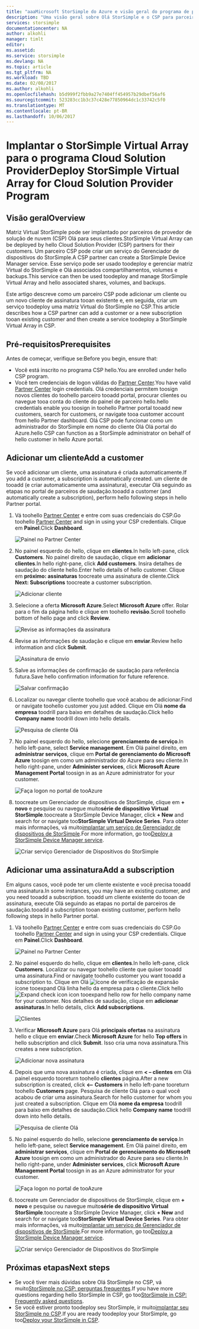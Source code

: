 ```yaml
---
title: "aaaMicrosoft StorSimple do Azure e visão geral do programa de provedor de soluções de nuvem | Microsoft Docs"
description: "Uma visão geral sobre Olá StorSimple e o CSP para parceiros do StorSimple."
services: storsimple
documentationcenter: NA
author: alkohli
manager: timlt
editor: 
ms.assetid: 
ms.service: storsimple
ms.devlang: NA
ms.topic: article
ms.tgt_pltfrm: NA
ms.workload: TBD
ms.date: 02/08/2017
ms.author: alkohli
ms.openlocfilehash: b5d999f2fbb9a27e7404ff454957b29dbef56af6
ms.sourcegitcommit: 523283cc1b3c37c428e77850964dc1c33742c5f0
ms.translationtype: MT
ms.contentlocale: pt-BR
ms.lasthandoff: 10/06/2017
---
```

# <a name="deploy-storsimple-virtual-array-for-cloud-solution-provider-program"></a><span data-ttu-id="53119-103">Implantar o StorSimple Virtual Array para o programa Cloud Solution Provider</span><span class="sxs-lookup"><span data-stu-id="53119-103">Deploy StorSimple Virtual Array for Cloud Solution Provider Program</span></span>

## <a name="overview"></a><span data-ttu-id="53119-104">Visão geral</span><span class="sxs-lookup"><span data-stu-id="53119-104">Overview</span></span>

<span data-ttu-id="53119-105">Matriz Virtual StorSimple pode ser implantado por parceiros de provedor de solução de nuvem (CSP) Olá para seus clientes.</span><span class="sxs-lookup"><span data-stu-id="53119-105">StorSimple Virtual Array can be deployed by hello Cloud Solution Provider (CSP) partners for their customers.</span></span> <span data-ttu-id="53119-106">Um parceiro CSP pode criar um serviço do Gerenciador de dispositivos do StorSimple.</span><span class="sxs-lookup"><span data-stu-id="53119-106">A CSP partner can create a StorSimple Device Manager service.</span></span> <span data-ttu-id="53119-107">Esse serviço pode ser usado toodeploy e gerenciar matriz Virtual do StorSimple e Olá associados compartilhamentos, volumes e backups.</span><span class="sxs-lookup"><span data-stu-id="53119-107">This service can then be used toodeploy and manage StorSimple Virtual Array and hello associated shares, volumes, and backups.</span></span>

<span data-ttu-id="53119-108">Este artigo descreve como um parceiro CSP pode adicionar um cliente ou um novo cliente de assinatura tooan existente e, em seguida, criar um serviço toodeploy uma matriz Virtual do StorSimple no CSP.</span><span class="sxs-lookup"><span data-stu-id="53119-108">This article describes how a CSP partner can add a customer or a new subscription tooan existing customer and then create a service toodeploy a StorSimple Virtual Array in CSP.</span></span>

## <a name="prerequisites"></a><span data-ttu-id="53119-109">Pré-requisitos</span><span class="sxs-lookup"><span data-stu-id="53119-109">Prerequisites</span></span>

<span data-ttu-id="53119-110">Antes de começar, verifique se:</span><span class="sxs-lookup"><span data-stu-id="53119-110">Before you begin, ensure that:</span></span>

- <span data-ttu-id="53119-111">Você está inscrito no programa CSP hello.</span><span class="sxs-lookup"><span data-stu-id="53119-111">You are enrolled under hello CSP program.</span></span>
- <span data-ttu-id="53119-112">Você tem credenciais de logon válidas do [Partner Center](http://partnercenter.microsoft.com/).</span><span class="sxs-lookup"><span data-stu-id="53119-112">You have valid [Partner Center](http://partnercenter.microsoft.com/) login credentials.</span></span> <span data-ttu-id="53119-113">Olá credenciais permitem toosign novos clientes do toohello parceiro tooadd portal, procurar clientes ou navegue tooa conta do cliente do painel de parceiro hello.</span><span class="sxs-lookup"><span data-stu-id="53119-113">hello credentials enable you toosign in toohello Partner portal tooadd new customers, search for customers, or navigate tooa customer account from hello Partner dashboard.</span></span> <span data-ttu-id="53119-114">Olá CSP pode funcionar como um administrador do StorSimple em nome do cliente Olá Olá portal do Azure.</span><span class="sxs-lookup"><span data-stu-id="53119-114">hello CSP can function as a StorSimple administrator on behalf of hello customer in hello Azure portal.</span></span>
                             
## <a name="add-a-customer"></a><span data-ttu-id="53119-115">Adicionar um cliente</span><span class="sxs-lookup"><span data-stu-id="53119-115">Add a customer</span></span>

<span data-ttu-id="53119-116">Se você adicionar um cliente, uma assinatura é criada automaticamente.</span><span class="sxs-lookup"><span data-stu-id="53119-116">If you add a customer, a subscription is automatically created.</span></span> <span data-ttu-id="53119-117">um cliente de tooadd (e criar automaticamente uma assinatura), executar Olá seguindo as etapas no portal de parceiros de saudação.</span><span class="sxs-lookup"><span data-stu-id="53119-117">tooadd a customer (and automatically create a subscription), perform hello following steps in hello Partner portal.</span></span>

1. <span data-ttu-id="53119-118">Vá toohello [Partner Center](http://partnercenter.microsoft.com/) e entre com suas credenciais do CSP.</span><span class="sxs-lookup"><span data-stu-id="53119-118">Go toohello [Partner Center](http://partnercenter.microsoft.com/) and sign in using your CSP credentials.</span></span> <span data-ttu-id="53119-119">Clique em **Painel**.</span><span class="sxs-lookup"><span data-stu-id="53119-119">Click **Dashboard**.</span></span>

     ![Painel no Partner Center](./media/storsimple-partner-csp-deploy/image1.png)
                              
2. <span data-ttu-id="53119-121">No painel esquerdo do hello, clique em **clientes**.</span><span class="sxs-lookup"><span data-stu-id="53119-121">In hello left-pane, click **Customers**.</span></span> <span data-ttu-id="53119-122">No painel direito de saudação, clique em **adicionar clientes**.</span><span class="sxs-lookup"><span data-stu-id="53119-122">In hello right-pane, click **Add customers**.</span></span> <span data-ttu-id="53119-123">Insira detalhes de saudação do cliente hello.</span><span class="sxs-lookup"><span data-stu-id="53119-123">Enter hello details of hello customer.</span></span> <span data-ttu-id="53119-124">Clique em **próximo: assinaturas** toocreate uma assinatura de cliente.</span><span class="sxs-lookup"><span data-stu-id="53119-124">Click **Next: Subscriptions** toocreate a customer subscription.</span></span>

    ![Adicionar cliente](./media/storsimple-partner-csp-deploy/image2.png)

3.  <span data-ttu-id="53119-126">Selecione a oferta **Microsoft Azure**.</span><span class="sxs-lookup"><span data-stu-id="53119-126">Select **Microsoft Azure** offer.</span></span> <span data-ttu-id="53119-127">Rolar para o fim da página hello e clique em toohello **revisão**.</span><span class="sxs-lookup"><span data-stu-id="53119-127">Scroll toohello bottom of hello page and click **Review**.</span></span>

    ![Revise as informações da assinatura](./media/storsimple-partner-csp-deploy/image3.png)
                              
4. <span data-ttu-id="53119-129">Revise as informações de saudação e clique em **enviar**.</span><span class="sxs-lookup"><span data-stu-id="53119-129">Review hello information and click **Submit**.</span></span>

    ![Assinatura de envio](./media/storsimple-partner-csp-deploy/image4.png)

5. <span data-ttu-id="53119-131">Salve as informações de confirmação de saudação para referência futura.</span><span class="sxs-lookup"><span data-stu-id="53119-131">Save hello confirmation information for future reference.</span></span>

    ![Salvar confirmação](./media/storsimple-partner-csp-deploy/image5.png)

6. <span data-ttu-id="53119-133">Localizar ou navegar cliente toohello que você acabou de adicionar.</span><span class="sxs-lookup"><span data-stu-id="53119-133">Find or navigate toohello customer you just added.</span></span> <span data-ttu-id="53119-134">Clique em Olá **nome da empresa** toodrill para baixo em detalhes de saudação.</span><span class="sxs-lookup"><span data-stu-id="53119-134">Click hello **Company name** toodrill down into hello details.</span></span>

    ![Pesquisa de cliente Olá](./media/storsimple-partner-csp-deploy/image6.png)  

7. <span data-ttu-id="53119-136">No painel esquerdo do hello, selecione **gerenciamento de serviço**.</span><span class="sxs-lookup"><span data-stu-id="53119-136">In hello left-pane, select **Service management**.</span></span> <span data-ttu-id="53119-137">Em Olá painel direito, em **administrar serviços**, clique em **Portal de gerenciamento do Microsoft Azure** toosign em como um administrador do Azure para seu cliente.</span><span class="sxs-lookup"><span data-stu-id="53119-137">In hello right-pane, under **Administer services**, click **Microsoft Azure Management Portal** toosign in as an Azure administrator for your customer.</span></span>

    ![Faça logon no portal de tooAzure](./media/storsimple-partner-csp-deploy/image9.png)

8. <span data-ttu-id="53119-139">toocreate um Gerenciador de dispositivos de StorSimple, clique em **+ novo** e pesquise ou navegue muito**série de dispositivo Virtual StorSimple**.</span><span class="sxs-lookup"><span data-stu-id="53119-139">toocreate a StorSimple Device Manager, click **+ New** and search for or navigate too**StorSimple Virtual Device Series**.</span></span> <span data-ttu-id="53119-140">Para obter mais informações, vá muito[implantar um serviço de Gerenciador de dispositivos de StorSimple](storsimple-virtual-array-manage-service.md).</span><span class="sxs-lookup"><span data-stu-id="53119-140">For more information, go too[Deploy a StorSimple Device Manager service](storsimple-virtual-array-manage-service.md).</span></span>

    ![Criar serviço Gerenciador de Dispositivos do StorSimple](./media/storsimple-partner-csp-deploy/image8.png)


## <a name="add-a-subscription"></a><span data-ttu-id="53119-142">Adicionar uma assinatura</span><span class="sxs-lookup"><span data-stu-id="53119-142">Add a subscription</span></span>

<span data-ttu-id="53119-143">Em alguns casos, você pode ter um cliente existente e você precisa tooadd uma assinatura.</span><span class="sxs-lookup"><span data-stu-id="53119-143">In some instances, you may have an existing customer, and you need tooadd a subscription.</span></span> <span data-ttu-id="53119-144">tooadd um cliente existente do tooan de assinatura, execute Olá seguindo as etapas no portal de parceiros de saudação.</span><span class="sxs-lookup"><span data-stu-id="53119-144">tooadd a subscription tooan existing customer, perform hello following steps in hello Partner portal.</span></span>

1. <span data-ttu-id="53119-145">Vá toohello [Partner Center](http://partnercenter.microsoft.com/) e entre com suas credenciais do CSP.</span><span class="sxs-lookup"><span data-stu-id="53119-145">Go toohello [Partner Center](http://partnercenter.microsoft.com/) and sign in using your CSP credentials.</span></span> <span data-ttu-id="53119-146">Clique em **Painel**.</span><span class="sxs-lookup"><span data-stu-id="53119-146">Click **Dashboard**.</span></span>

     ![Painel no Partner Center](./media/storsimple-partner-csp-deploy/image1.png)
                              
2. <span data-ttu-id="53119-148">No painel esquerdo do hello, clique em **clientes**.</span><span class="sxs-lookup"><span data-stu-id="53119-148">In hello left-pane, click **Customers**.</span></span> <span data-ttu-id="53119-149">Localizar ou navegar toohello cliente que quiser tooadd uma assinatura.</span><span class="sxs-lookup"><span data-stu-id="53119-149">Find or navigate toohello customer you want tooadd a subscription to.</span></span> <span data-ttu-id="53119-150">Clique em Olá ![ícone de verificação de expansão](./media/storsimple-partner-csp-deploy/expand_pane_icon.png) ícone tooexpand Olá linha hello da empresa para o cliente.</span><span class="sxs-lookup"><span data-stu-id="53119-150">Click hello ![Expand check icon](./media/storsimple-partner-csp-deploy/expand_pane_icon.png) icon tooexpand hello row for hello company name for your customer.</span></span> <span data-ttu-id="53119-151">Nos detalhes de saudação, clique em **adicionar assinaturas**.</span><span class="sxs-lookup"><span data-stu-id="53119-151">In hello details, click **Add subscriptions**.</span></span>

    ![Clientes](./media/storsimple-partner-csp-deploy/image10.png)

3. <span data-ttu-id="53119-153">Verificar **Microsoft Azure** para Olá **principais ofertas** na assinatura hello e clique em **enviar**.</span><span class="sxs-lookup"><span data-stu-id="53119-153">Check **Microsoft Azure** for hello **Top offers** in hello subscription and click **Submit**.</span></span> <span data-ttu-id="53119-154">Isso cria uma nova assinatura.</span><span class="sxs-lookup"><span data-stu-id="53119-154">This creates a new subscription.</span></span>

    ![Adicionar nova assinatura](./media/storsimple-partner-csp-deploy/image11.png)

6. <span data-ttu-id="53119-156">Depois que uma nova assinatura é criada, clique em **< – clientes** em Olá painel esquerdo tooreturn toohello **clientes** página.</span><span class="sxs-lookup"><span data-stu-id="53119-156">After a new subscription is created, click **<-- Customers** in hello left-pane tooreturn toohello **Customers** page.</span></span> <span data-ttu-id="53119-157">Pesquisa de cliente Olá para o qual você acabou de criar uma assinatura.</span><span class="sxs-lookup"><span data-stu-id="53119-157">Search for hello customer for whom you just created a subscription.</span></span> <span data-ttu-id="53119-158">Clique em Olá **nome da empresa** toodrill para baixo em detalhes de saudação.</span><span class="sxs-lookup"><span data-stu-id="53119-158">Click hello **Company name** toodrill down into hello details.</span></span>

    ![Pesquisa de cliente Olá](./media/storsimple-partner-csp-deploy/image6.png)  

7. <span data-ttu-id="53119-160">No painel esquerdo do hello, selecione **gerenciamento de serviço**.</span><span class="sxs-lookup"><span data-stu-id="53119-160">In hello left-pane, select **Service management**.</span></span> <span data-ttu-id="53119-161">Em Olá painel direito, em **administrar serviços**, clique em **Portal de gerenciamento do Microsoft Azure** toosign em como um administrador do Azure para seu cliente.</span><span class="sxs-lookup"><span data-stu-id="53119-161">In hello right-pane, under **Administer services**, click **Microsoft Azure Management Portal** toosign in as an Azure administrator for your customer.</span></span>

    ![Faça logon no portal de tooAzure](./media/storsimple-partner-csp-deploy/image9.png)

8. <span data-ttu-id="53119-163">toocreate um Gerenciador de dispositivos de StorSimple, clique em **+ novo** e pesquise ou navegue muito**série de dispositivo Virtual StorSimple**.</span><span class="sxs-lookup"><span data-stu-id="53119-163">toocreate a StorSimple Device Manager, click **+ New** and search for or navigate too**StorSimple Virtual Device Series**.</span></span> <span data-ttu-id="53119-164">Para obter mais informações, vá muito[implantar um serviço de Gerenciador de dispositivos de StorSimple](storsimple-virtual-array-manage-service.md).</span><span class="sxs-lookup"><span data-stu-id="53119-164">For more information, go too[Deploy a StorSimple Device Manager service](storsimple-virtual-array-manage-service.md).</span></span>

    ![Criar serviço Gerenciador de Dispositivos do StorSimple](./media/storsimple-partner-csp-deploy/image8.png)

## <a name="next-steps"></a><span data-ttu-id="53119-166">Próximas etapas</span><span class="sxs-lookup"><span data-stu-id="53119-166">Next steps</span></span>

- <span data-ttu-id="53119-167">Se você tiver mais dúvidas sobre Olá StorSimple no CSP, vá muito[StorSimple no CSP: perguntas frequentes](storsimple-partner-csp-faq.md).</span><span class="sxs-lookup"><span data-stu-id="53119-167">If you have more questions regarding hello StorSimple in CSP, go too[StorSimple in CSP: Frequently asked questions](storsimple-partner-csp-faq.md).</span></span>
- <span data-ttu-id="53119-168">Se você estiver pronto toodeploy seu StorSimple, ir muito[implantar seu StorSimple no CSP](storsimple-partner-csp-deploy.md).</span><span class="sxs-lookup"><span data-stu-id="53119-168">If you are ready toodeploy your StorSimple, go too[Deploy your StorSimple in CSP](storsimple-partner-csp-deploy.md).</span></span>
